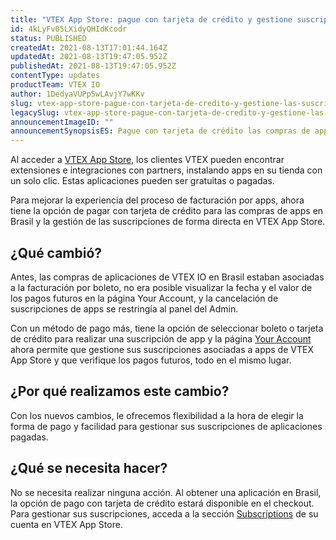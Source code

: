 ```yaml
---
title: "VTEX App Store: pague con tarjeta de crédito y gestione suscripciones de las aplicaciones"
id: 4kLyFv05LXidyQHIdKcodr
status: PUBLISHED
createdAt: 2021-08-13T17:01:44.164Z
updatedAt: 2021-08-13T19:47:05.952Z
publishedAt: 2021-08-13T19:47:05.952Z
contentType: updates
productTeam: VTEX IO
author: 1DedyaVUPp5wLAvjY7wKKv
slug: vtex-app-store-pague-con-tarjeta-de-credito-y-gestione-las-suscripciones-de
legacySlug: vtex-app-store-pague-con-tarjeta-de-credito-y-gestione-las-suscripciones-de
announcementImageID: ""
announcementSynopsisES: Pague con tarjeta de crédito las compras de apps y gestione las suscripciones de aplicaciones en VTEX App Store.
---
```


Al acceder a [VTEX App Store](https://apps.vtex.com/), los clientes VTEX pueden encontrar extensiones e integraciones con partners, instalando apps en su tienda con un solo clic. Estas aplicaciones pueden ser gratuitas o pagadas.

Para mejorar la experiencia del proceso de facturación por apps, ahora tiene la opción de pagar con tarjeta de crédito para las compras de apps en Brasil y la gestión de las suscripciones de forma directa en VTEX App Store.

## ¿Qué cambió?
Antes, las compras de aplicaciones de VTEX IO en Brasil estaban asociadas a la facturación por boleto, no era posible visualizar la fecha y el valor de los pagos futuros en la página Your Account, y la cancelación de suscripciones de apps se restringía al panel del Admin. 

Con un método de pago más, tiene la opción de seleccionar boleto o tarjeta de crédito para realizar una suscripción de app y la página [Your Account](https://apps.vtex.com/account) ahora permite que gestione sus suscripciones asociadas a apps de VTEX App Store y que verifique los pagos futuros, todo en el mismo lugar.

## ¿Por qué realizamos este cambio?
Con los nuevos cambios, le ofrecemos flexibilidad a la hora de elegir la forma de pago y facilidad para gestionar sus suscripciones de aplicaciones pagadas.

## ¿Qué se necesita hacer?
No se necesita realizar ninguna acción. Al obtener una aplicación en Brasil, la opción de pago con tarjeta de crédito estará disponible en el checkout.
Para gestionar sus suscripciones, acceda a la sección [Subscriptions](https://apps.vtex.com/account#/subscriptions) de su cuenta en VTEX App Store.

